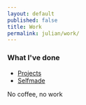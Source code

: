 ```yaml
---
layout: default
published: false
title: Work
permalink: julian/work/
---
```


### What I've done

-   [Projects][]
-   [Selfmade][]

No coffee, no work

  [Projects]: http://www.zeiler.me/julian/work/projects
  [Selfmade]: http://www.zeiler.me/julian/work/selfmade